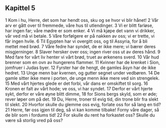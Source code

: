 ## Kapittel 5

1 Kom i hu, Herre, det som har hendt oss, sku og se hvor vi blir hånet!
2 Vår arv er gått over til fremmede, våre hus til utlendinger.
3 Vi er blitt farløse, har ingen far; våre mødre er som enker.
4 Vi må kjøpe det vann vi drikker, vår ved må vi betale.
5 Våre forfølgere er på nakken av oss; vi er trette, vi får ingen hvile.
6 Til Egypten har vi overgitt oss, og til Assyria, for å bli mettet med brød.
7 Våre fedre har syndet, de er ikke mere; vi bærer deres misgjerninger.
8 Slaver hersker over oss; ingen river oss ut av deres hånd.
9 Med fare for vårt liv henter vi vårt brød, truet av ørkenens sverd.
10 Vår hud brenner som en ovn av hungerens flammer.
11 Kvinner har de krenket i Sion, jomfruer i Judas byer.
12 Fyrster har de hengt, de gamles åsyn har de ikke hedret.
13 Unge menn bar kvernen, og gutter segnet under vedbøren.
14 De gamle sitter ikke mere i porten, de unge menn ikke mere ved sin strengelek.
15 Med vårt hjertes glede er det forbi, vår dans er omskiftet til sorg.
16 Kronen er falt av vårt hode; ve oss, vi har syndet.
17 Derfor er vårt hjerte sykt, derfor er våre øyne blitt dimme,
18 for Sions bergs skyld, som er øde; rever løper om på det.
19 Du, Herre, troner til evig tid, din trone blir fra slekt til slekt.
20 Hvorfor skulle du glemme oss evig, forlate oss for så lang en tid?
21 Herre, før oss igjen til deg, så vi kan komme tilbake! Forny våre dager, så de blir som i fordums tid!
22 For skulle du rent ha forkastet oss? Skulle du være så storlig vred på oss?
